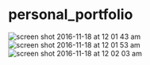 # personal_portfolio

![screen shot 2016-11-18 at 12 01 43 am](https://git.generalassemb.ly/storage/user/66/files/72725acc-ad22-11e6-80b7-7964291b6001)
![screen shot 2016-11-18 at 12 01 53 am](https://git.generalassemb.ly/storage/user/66/files/930ec9b4-ad22-11e6-851f-691871b89f3d)
![screen shot 2016-11-18 at 12 02 03 am](https://git.generalassemb.ly/storage/user/66/files/944759a4-ad22-11e6-81bf-7a6dbf7ba79b)
